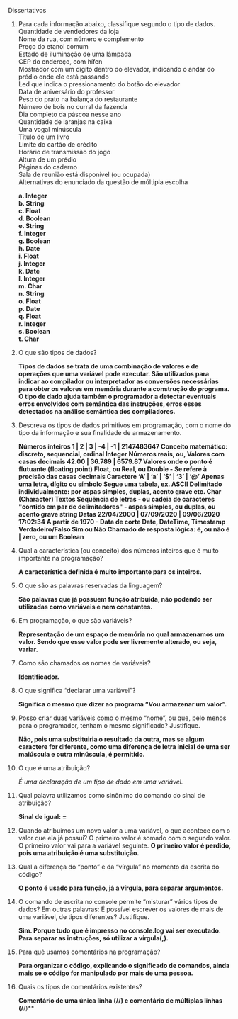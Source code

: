 Dissertativos

1. Para cada informação abaixo, classifique segundo o tipo de dados.  
    Quantidade de vendedores da loja  
    Nome da rua, com número e complemento  
    Preço do etanol comum  
    Estado de iluminação de uma lâmpada  
    CEP do endereço, com hífen  
    Mostrador com um dígito dentro do elevador, indicando o andar do prédio onde ele está passando  
    Led que indica o pressionamento do botão do elevador  
    Data de aniversário do professor  
    Peso do prato na balança do restaurante  
    Número de bois no curral da fazenda  
    Dia completo da páscoa nesse ano  
    Quantidade de laranjas na caixa  
    Uma vogal minúscula  
    Título de um livro  
    Limite do cartão de crédito  
    Horário de transmissão do jogo  
    Altura de um prédio  
    Páginas do caderno  
    Sala de reunião está disponível (ou ocupada)  
    Alternativas do enunciado da questão de múltipla escolha  
    
    **a. Integer  
    b. String  
    c. Float  
    d. Boolean  
    e. String  
    f. Integer  
    g. Boolean  
    h. Date  
    i. Float  
    j. Integer  
    k. Date  
    l. Integer  
    m. Char  
    n. String  
    o. Float  
    p. Date  
    q. Float  
    r. Integer  
    s. Boolean  
    t. Char**  

2. O que são tipos de dados?

    **Tipos de dados se trata de uma combinação de valores e de operações que uma variável pode executar. São utilizados para indicar ao compilador ou interpretador as conversões necessárias para obter os valores em memória durante a construção do programa. O tipo de dado ajuda também o programador a detectar eventuais erros envolvidos com semântica das instruções, erros esses detectados na análise semântica dos compiladores.**
  
  3. Descreva os tipos de dados primitivos em programação, com o nome do tipo da informação e sua finalidade de armazenamento.

        **Números inteiros
        1 | 2 | 3 | -4 | -1 | 2147483647
        Conceito matemático: discreto, sequencial, ordinal
        Integer
        Números reais, ou, Valores com casas decimais
        42.00 | 36.789 | 6579.87
        Valores onde o ponto é flutuante (floating point)
        Float, ou Real, ou Double - Se refere à precisão das casas decimais
        Caractere
        ‘A’ | ‘a’ | ‘$’ | ‘3’ | ‘@’
        Apenas uma letra, dígito ou símbolo
        Segue uma tabela, ex. ASCII
        Delimitado individualmente: por aspas simples, duplas, acento grave etc.
        Char (Character)
        Textos
        Sequência de letras - ou cadeia de caracteres
        "contido em par de delimitadores" - aspas simples, ou duplas, ou acento grave
        string
        Datas
        22/04/2000 | 07/09/2020 | 09/06/2020 17:02:34
        A partir de 1970 - Data de corte
        Date, DateTime, Timestamp
        Verdadeiro/Falso
        Sim ou Não
        Chamado de resposta lógica: é, ou não é | zero, ou um
        Boolean**
    
4. Qual a característica (ou conceito) dos números inteiros que é muito importante na programação?

    **A característica definida é muito importante para os inteiros.**

5. O que são as palavras reservadas da linguagem?

    **São palavras que já possuem função atribuída, não podendo ser utilizadas como variáveis e nem constantes.**
    
6. Em programação, o que são variáveis?

    **Representação de um espaço de memória no qual armazenamos um valor. Sendo que esse valor pode ser livremente alterado, ou seja, variar.**

7. Como são chamados os nomes de variáveis?

    **Identificador.**

8. O que significa “declarar uma variável”?

    **Significa o mesmo que dizer ao programa “Vou armazenar um valor”.**
    
9. Posso criar duas variáveis como o mesmo “nome”, ou que, pelo menos para o programador, tenham o mesmo significado? Justifique.

    **Não, pois uma substituiria o resultado da outra, mas se algum caractere for diferente, como uma diferença de letra inicial de uma ser maiúscula e outra minúscula, é permitido.**

10. O que é uma atribuição?

    *É uma declaração de um tipo de dado em uma variável.*

11. Qual palavra utilizamos como sinônimo do comando do sinal de atribuição?

    **Sinal de igual: =**

12. Quando atribuímos um novo valor a uma variável, o que acontece com o valor que ela já possui?
    O primeiro valor é somado com o segundo valor.
    O primeiro valor vai para a variável seguinte.
    **O primeiro valor é perdido, pois uma atribuição é uma substituição.**
    
13. Qual a diferença do “ponto” e da “vírgula” no momento da escrita do código?

    **O ponto é usado para função, já a vírgula, para separar argumentos.**

14. O comando de escrita no console permite “misturar” vários tipos de dados? Em outras palavras: É possível escrever os valores de mais de uma variável, de tipos diferentes? Justifique.

    **Sim. Porque tudo que é impresso no console.log vai ser executado. Para separar as instruções, só utilizar a vírgula(,).**

15. Para quê usamos comentários na programação?

    **Para organizar o código, explicando o significado de comandos, ainda mais se o código for manipulado por mais de uma pessoa.**

16. Quais os tipos de comentários existentes?

    **Comentário de uma única linha (//) e comentário de múltiplas linhas (/**/)**
